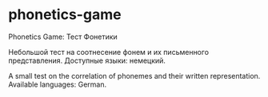 # phonetics-game

Phonetics Game: Тест Фонетики

Небольшой тест на соотнесение фонем и их письменного представления.
Доступные языки: немецкий.

A small test on the correlation of phonemes and their written representation.
Available languages: German.
